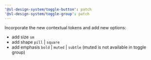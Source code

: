 ```yaml
---
'@sl-design-system/toggle-button': patch
'@sl-design-system/toggle-group': patch
---
```


Incorporate the new contextual tokens and add new options:
- add size `sm`
- add shape `pill` | `square`
- add emphasis `bold` | `muted` | `subtle` (muted is not available in toggle group)
